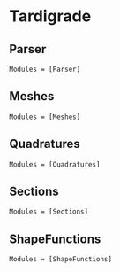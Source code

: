 # Tardigrade

## Parser
```@autodocs
Modules = [Parser]
```

## Meshes
```@autodocs
Modules = [Meshes]
```

## Quadratures
```@autodocs
Modules = [Quadratures]
```

## Sections
```@autodocs
Modules = [Sections]
```

## ShapeFunctions
```@autodocs
Modules = [ShapeFunctions]
```
